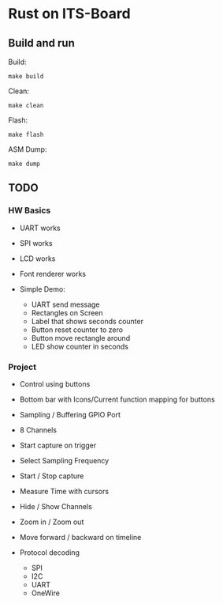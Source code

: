 # Rust on ITS-Board

## Build and run

Build:

`make build`

Clean:

`make clean`

Flash:

`make flash`

ASM Dump:

`make dump`

## TODO

### HW Basics

- UART works
- SPI works
- LCD works
- Font renderer works

- Simple Demo:
	- UART send message
	- Rectangles on Screen
	- Label that shows seconds counter
	- Button reset counter to zero
	- Button move rectangle around
	- LED show counter in seconds

### Project

- Control using buttons

- Bottom bar with Icons/Current function mapping for buttons
- Sampling / Buffering GPIO Port

- 8 Channels
- Start capture on trigger
- Select Sampling Frequency
- Start / Stop capture
- Measure Time with cursors
- Hide / Show Channels
- Zoom in / Zoom out
- Move forward / backward on timeline

- Protocol decoding
	- SPI
	- I2C
	- UART
	- OneWire
